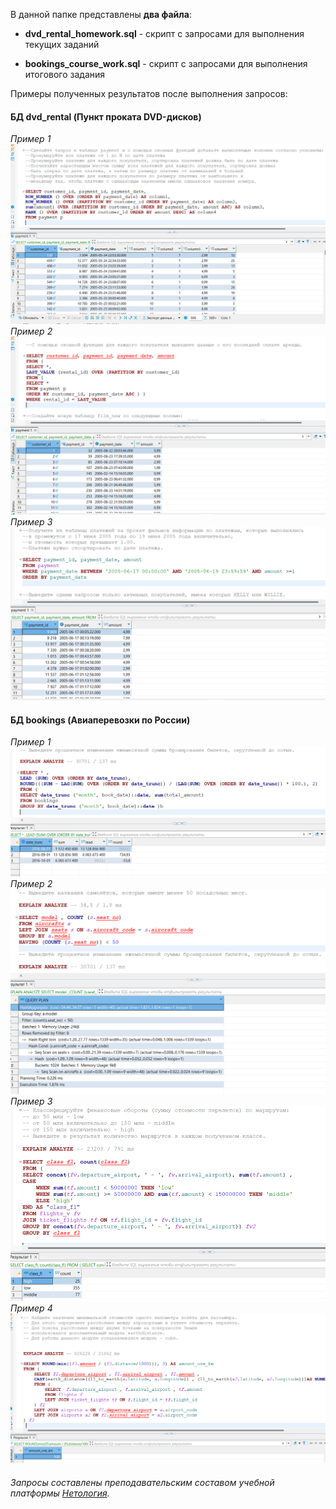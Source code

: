 В данной папке представлены **два файла**:

* **dvd_rental_homework.sql** - скрипт с запросами  для выполнения текущих заданий

* **bookings_course_work.sql** - скрипт с запросами для выполнения итогового задания

Примеры полученных результатов после выполнения запросов:

#### **БД dvd_rental (Пункт проката DVD-дисков)**
*Пример 1*
![](/img/dvd_rental_script.png)
*Пример 2*
![](/img/dvd_rental_script_1.png)
*Пример 3*
![](/img/dvd_rental_script_2.png)

#### **БД bookings (Авиаперевозки по России)**
*Пример 1*
![](/img/bookings_1.png)
*Пример 2*
![](/img/bookings_2.png)
*Пример 3*
![](/img/bookings_3.png)
*Пример 4*
![](/img/bookings_4.png)

###### *Запросы составлены преподавательским составом учебной платформы [Нетология](https://netology.ru/)*.